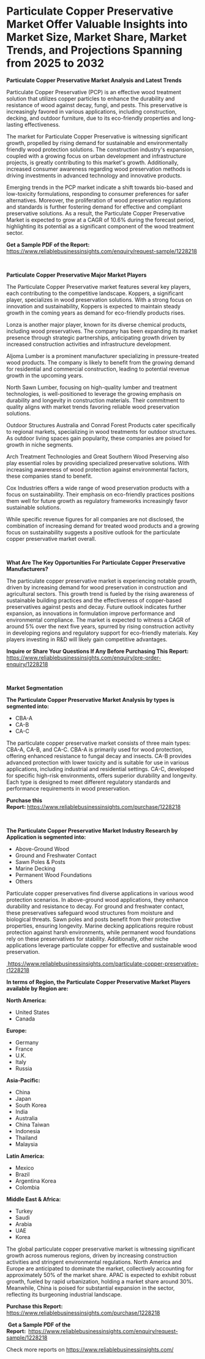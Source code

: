 <p><h1>Particulate Copper Preservative Market Offer Valuable Insights into Market Size, Market Share, Market Trends, and Projections Spanning from 2025 to 2032</h1></p><p><strong>Particulate Copper Preservative Market Analysis and Latest Trends</strong></p>
<p><p>Particulate Copper Preservative (PCP) is an effective wood treatment solution that utilizes copper particles to enhance the durability and resistance of wood against decay, fungi, and pests. This preservative is increasingly favored in various applications, including construction, decking, and outdoor furniture, due to its eco-friendly properties and long-lasting effectiveness.</p><p>The market for Particulate Copper Preservative is witnessing significant growth, propelled by rising demand for sustainable and environmentally friendly wood protection solutions. The construction industry's expansion, coupled with a growing focus on urban development and infrastructure projects, is greatly contributing to this market's growth. Additionally, increased consumer awareness regarding wood preservation methods is driving investments in advanced technology and innovative products.</p><p>Emerging trends in the PCP market indicate a shift towards bio-based and low-toxicity formulations, responding to consumer preferences for safer alternatives. Moreover, the proliferation of wood preservation regulations and standards is further fostering demand for effective and compliant preservative solutions. As a result, the Particulate Copper Preservative Market is expected to grow at a CAGR of 10.6% during the forecast period, highlighting its potential as a significant component of the wood treatment sector.</p></p>
<p><strong>Get a Sample PDF of the Report:&nbsp;</strong> <a href="https://www.reliablebusinessinsights.com/enquiry/request-sample/1228218?utm_campaign=2190&utm_medium=2&utm_source=Github&utm_content=ia&utm_term=03042025&utm_id=particulate-copper-preservative">https://www.reliablebusinessinsights.com/enquiry/request-sample/1228218</a></p>
<p>&nbsp;</p>
<p><strong>Particulate Copper Preservative Major Market Players</strong></p>
<p><p>The Particulate Copper Preservative market features several key players, each contributing to the competitive landscape. Koppers, a significant player, specializes in wood preservation solutions. With a strong focus on innovation and sustainability, Koppers is expected to maintain steady growth in the coming years as demand for eco-friendly products rises.</p><p>Lonza is another major player, known for its diverse chemical products, including wood preservatives. The company has been expanding its market presence through strategic partnerships, anticipating growth driven by increased construction activities and infrastructure development.</p><p>Aljoma Lumber is a prominent manufacturer specializing in pressure-treated wood products. The company is likely to benefit from the growing demand for residential and commercial construction, leading to potential revenue growth in the upcoming years.</p><p>North Sawn Lumber, focusing on high-quality lumber and treatment technologies, is well-positioned to leverage the growing emphasis on durability and longevity in construction materials. Their commitment to quality aligns with market trends favoring reliable wood preservation solutions.</p><p>Outdoor Structures Australia and Conrad Forest Products cater specifically to regional markets, specializing in wood treatments for outdoor structures. As outdoor living spaces gain popularity, these companies are poised for growth in niche segments.</p><p>Arch Treatment Technologies and Great Southern Wood Preserving also play essential roles by providing specialized preservative solutions. With increasing awareness of wood protection against environmental factors, these companies stand to benefit.</p><p>Cox Industries offers a wide range of wood preservation products with a focus on sustainability. Their emphasis on eco-friendly practices positions them well for future growth as regulatory frameworks increasingly favor sustainable solutions.</p><p>While specific revenue figures for all companies are not disclosed, the combination of increasing demand for treated wood products and a growing focus on sustainability suggests a positive outlook for the particulate copper preservative market overall.</p></p>
<p>&nbsp;</p>
<p><strong>What Are The Key Opportunities For Particulate Copper Preservative Manufacturers?</strong></p>
<p><p>The particulate copper preservative market is experiencing notable growth, driven by increasing demand for wood preservation in construction and agricultural sectors. This growth trend is fueled by the rising awareness of sustainable building practices and the effectiveness of copper-based preservatives against pests and decay. Future outlook indicates further expansion, as innovations in formulation improve performance and environmental compliance. The market is expected to witness a CAGR of around 5% over the next five years, spurred by rising construction activity in developing regions and regulatory support for eco-friendly materials. Key players investing in R&D will likely gain competitive advantages.</p></p>
<p><strong>Inquire or Share Your Questions If Any Before Purchasing This Report:</strong> <a href="https://www.reliablebusinessinsights.com/enquiry/pre-order-enquiry/1228218?utm_campaign=2190&utm_medium=2&utm_source=Github&utm_content=ia&utm_term=03042025&utm_id=particulate-copper-preservative">https://www.reliablebusinessinsights.com/enquiry/pre-order-enquiry/1228218</a></p>
<p>&nbsp;</p>
<p><strong>Market Segmentation</strong></p>
<p><strong>The Particulate Copper Preservative Market Analysis by types is segmented into:</strong></p>
<p><ul><li>CBA-A</li><li>CA-B</li><li>CA-C</li></ul></p>
<p><p>The particulate copper preservative market consists of three main types: CBA-A, CA-B, and CA-C. CBA-A is primarily used for wood protection, offering enhanced resistance to fungal decay and insects. CA-B provides advanced protection with lower toxicity and is suitable for use in various applications, including industrial and residential settings. CA-C, developed for specific high-risk environments, offers superior durability and longevity. Each type is designed to meet different regulatory standards and performance requirements in wood preservation.</p></p>
<p><strong>Purchase this Report:&nbsp;</strong><a href="https://www.reliablebusinessinsights.com/purchase/1228218?utm_campaign=2190&utm_medium=2&utm_source=Github&utm_content=ia&utm_term=03042025&utm_id=particulate-copper-preservative">https://www.reliablebusinessinsights.com/purchase/1228218</a></p>
<p>&nbsp;</p>
<p><strong>The Particulate Copper Preservative Market Industry Research by Application is segmented into:</strong></p>
<p><ul><li>Above-Ground Wood</li><li>Ground and Freshwater Contact</li><li>Sawn Poles & Posts</li><li>Marine Decking</li><li>Permanent Wood Foundations</li><li>Others</li></ul></p>
<p><p>Particulate copper preservatives find diverse applications in various wood protection scenarios. In above-ground wood applications, they enhance durability and resistance to decay. For ground and freshwater contact, these preservatives safeguard wood structures from moisture and biological threats. Sawn poles and posts benefit from their protective properties, ensuring longevity. Marine decking applications require robust protection against harsh environments, while permanent wood foundations rely on these preservatives for stability. Additionally, other niche applications leverage particulate copper for effective and sustainable wood preservation.</p></p>
<p><a href="https://www.reliablebusinessinsights.com/particulate-copper-preservative-r1228218?utm_campaign=2190&utm_medium=2&utm_source=Github&utm_content=ia&utm_term=03042025&utm_id=particulate-copper-preservative">&nbsp;https://www.reliablebusinessinsights.com/particulate-copper-preservative-r1228218</a></p>
<p><strong>In terms of Region, the Particulate Copper Preservative Market Players available by Region are:</strong></p>
<p>
    <p> <strong> North America: </strong>
        <ul>
            <li>United States</li>
            <li>Canada</li>
        </ul>
        </p> 
    <p> <strong> Europe: </strong>
        <ul>
            <li>Germany</li>
            <li>France</li>
            <li>U.K.</li>
            <li>Italy</li>
            <li>Russia</li>
        </ul>
        </p> 
    <p> <strong> Asia-Pacific: </strong>
        <ul>
            <li>China</li>
            <li>Japan</li>
            <li>South Korea</li>
            <li>India</li>
            <li>Australia</li>
            <li>China Taiwan</li>
            <li>Indonesia</li>
            <li>Thailand</li>
            <li>Malaysia</li>
        </ul>
        </p> 
    <p> <strong> Latin America: </strong>
        <ul>
            <li>Mexico</li>
            <li>Brazil</li>
            <li>Argentina Korea</li>
            <li>Colombia</li>
        </ul>
        </p> 
    <p> <strong> Middle East & Africa: </strong>
        <ul>
            <li>Turkey</li>
            <li>Saudi</li>
            <li>Arabia</li>
            <li>UAE</li>
            <li>Korea</li>
        </ul>
    </p>
    </p>
<p><p>The global particulate copper preservative market is witnessing significant growth across numerous regions, driven by increasing construction activities and stringent environmental regulations. North America and Europe are anticipated to dominate the market, collectively accounting for approximately 50% of the market share. APAC is expected to exhibit robust growth, fueled by rapid urbanization, holding a market share around 30%. Meanwhile, China is poised for substantial expansion in the sector, reflecting its burgeoning industrial landscape.</p></p>
<p><strong>Purchase this Report: </strong><a href="https://www.reliablebusinessinsights.com/purchase/1228218?utm_campaign=2190&utm_medium=2&utm_source=Github&utm_content=ia&utm_term=03042025&utm_id=particulate-copper-preservative">https://www.reliablebusinessinsights.com/purchase/1228218</a></p>
<p>&nbsp;<strong>Get a Sample PDF of the Report:&nbsp;&nbsp;</strong><a href="https://www.reliablebusinessinsights.com/enquiry/request-sample/1228218?utm_campaign=2190&utm_medium=2&utm_source=Github&utm_content=ia&utm_term=03042025&utm_id=particulate-copper-preservative">https://www.reliablebusinessinsights.com/enquiry/request-sample/1228218</a></p>
<p><strong></strong></p>
<p>Check more reports on <a href="https://www.reliablebusinessinsights.com/?utm_campaign=2190&utm_medium=2&utm_source=Github&utm_content=ia&utm_term=03042025&utm_id=particulate-copper-preservative">https://www.reliablebusinessinsights.com/</a></p>